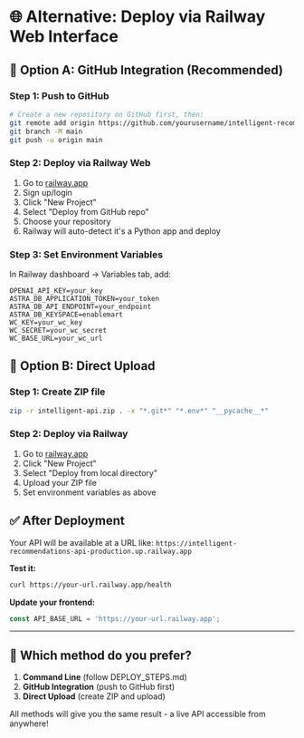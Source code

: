 # 🌐 Alternative: Deploy via Railway Web Interface

## 🚀 Option A: GitHub Integration (Recommended)

### Step 1: Push to GitHub
```bash
# Create a new repository on GitHub first, then:
git remote add origin https://github.com/yourusername/intelligent-recommendations-api.git
git branch -M main
git push -u origin main
```

### Step 2: Deploy via Railway Web
1. Go to [railway.app](https://railway.app)
2. Sign up/login
3. Click "New Project"
4. Select "Deploy from GitHub repo"
5. Choose your repository
6. Railway will auto-detect it's a Python app and deploy

### Step 3: Set Environment Variables
In Railway dashboard → Variables tab, add:
```
OPENAI_API_KEY=your_key
ASTRA_DB_APPLICATION_TOKEN=your_token
ASTRA_DB_API_ENDPOINT=your_endpoint
ASTRA_DB_KEYSPACE=enablemart
WC_KEY=your_wc_key
WC_SECRET=your_wc_secret
WC_BASE_URL=your_wc_url
```

## 🚀 Option B: Direct Upload

### Step 1: Create ZIP file
```bash
zip -r intelligent-api.zip . -x "*.git*" "*.env*" "__pycache__*"
```

### Step 2: Deploy via Railway
1. Go to [railway.app](https://railway.app)
2. Click "New Project"
3. Select "Deploy from local directory"
4. Upload your ZIP file
5. Set environment variables as above

## ✅ After Deployment

Your API will be available at a URL like:
`https://intelligent-recommendations-api-production.up.railway.app`

**Test it:**
```bash
curl https://your-url.railway.app/health
```

**Update your frontend:**
```javascript
const API_BASE_URL = 'https://your-url.railway.app';
```

---

## 🎯 Which method do you prefer?
1. **Command Line** (follow DEPLOY_STEPS.md)
2. **GitHub Integration** (push to GitHub first)
3. **Direct Upload** (create ZIP and upload)

All methods will give you the same result - a live API accessible from anywhere!
